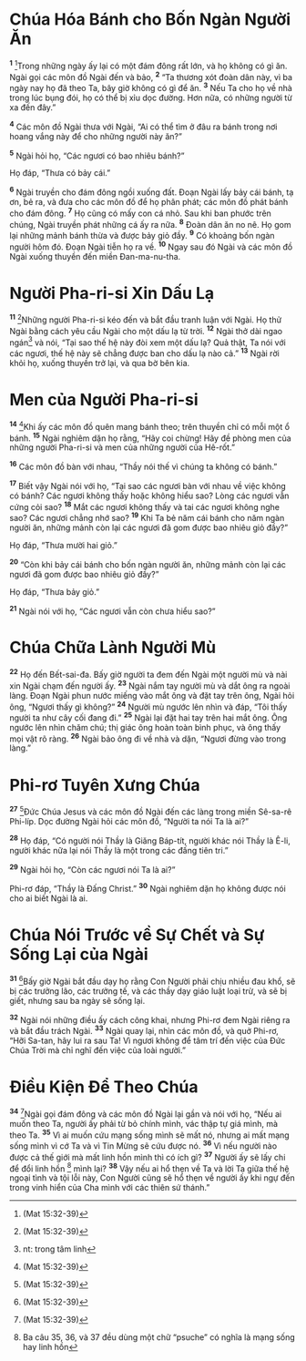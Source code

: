 

# Chúa Hóa Bánh cho Bốn Ngàn Người Ăn
<sup><b>1</b></sup> [^1*]Trong những ngày ấy lại có một đám đông rất lớn, và họ không có gì ăn. Ngài gọi các môn đồ Ngài đến và bảo, <sup><b>2</b></sup> “Ta thương xót đoàn dân này, vì ba ngày nay họ đã theo Ta, bây giờ không có gì để ăn. <sup><b>3</b></sup> Nếu Ta cho họ về nhà trong lúc bụng đói, họ có thể bị xỉu dọc đường. Hơn nữa, có những người từ xa đến đây.”

<sup><b>4</b></sup> Các môn đồ Ngài thưa với Ngài, “Ai có thể tìm ở đâu ra bánh trong nơi hoang vắng này để cho những người này ăn?”

<sup><b>5</b></sup> Ngài hỏi họ, “Các ngươi có bao nhiêu bánh?”

Họ đáp, “Thưa có bảy cái.”

<sup><b>6</b></sup> Ngài truyền cho đám đông ngồi xuống đất. Đoạn Ngài lấy bảy cái bánh, tạ ơn, bẻ ra, và đưa cho các môn đồ để họ phân phát; các môn đồ phát bánh cho đám đông. <sup><b>7</b></sup> Họ cũng có mấy con cá nhỏ. Sau khi ban phước trên chúng, Ngài truyền phát những cá ấy ra nữa. <sup><b>8</b></sup> Đoàn dân ăn no nê. Họ gom lại những mảnh bánh thừa và được bảy giỏ đầy. <sup><b>9</b></sup> Có khoảng bốn ngàn người hôm đó. Đoạn Ngài tiễn họ ra về. <sup><b>10</b></sup> Ngay sau đó Ngài và các môn đồ Ngài xuống thuyền đến miền Đan-ma-nu-tha.

# Người Pha-ri-si Xin Dấu Lạ
<sup><b>11</b></sup> [^1*]Những người Pha-ri-si kéo đến và bắt đầu tranh luận với Ngài. Họ thử Ngài bằng cách yêu cầu Ngài cho một dấu lạ từ trời. <sup><b>12</b></sup> Ngài thở dài ngao ngán[^1] và nói, “Tại sao thế hệ này đòi xem một dấu lạ? Quả thật, Ta nói với các ngươi, thế hệ này sẽ chẳng được ban cho dấu lạ nào cả.” <sup><b>13</b></sup> Ngài rời khỏi họ, xuống thuyền trở lại, và qua bờ bên kia.

# Men của Người Pha-ri-si
<sup><b>14</b></sup> [^1*]Khi ấy các môn đồ quên mang bánh theo; trên thuyền chỉ có mỗi một ổ bánh. <sup><b>15</b></sup> Ngài nghiêm dặn họ rằng, “Hãy coi chừng! Hãy đề phòng men của những người Pha-ri-si và men của những người của Hê-rốt.”

<sup><b>16</b></sup> Các môn đồ bàn với nhau, “Thầy nói thế vì chúng ta không có bánh.”

<sup><b>17</b></sup> Biết vậy Ngài nói với họ, “Tại sao các ngươi bàn với nhau về việc không có bánh? Các ngươi không thấy hoặc không hiểu sao? Lòng các ngươi vẫn cứng cỏi sao? <sup><b>18</b></sup> Mắt các ngươi không thấy và tai các ngươi không nghe sao? Các ngươi chẳng nhớ sao? <sup><b>19</b></sup> Khi Ta bẻ năm cái bánh cho năm ngàn người ăn, những mảnh còn lại các ngươi đã gom được bao nhiêu giỏ đầy?”

Họ đáp, “Thưa mười hai giỏ.”

<sup><b>20</b></sup> “Còn khi bảy cái bánh cho bốn ngàn người ăn, những mảnh còn lại các ngươi đã gom được bao nhiêu giỏ đầy?”

Họ đáp, “Thưa bảy giỏ.”

<sup><b>21</b></sup> Ngài nói với họ, “Các ngươi vẫn còn chưa hiểu sao?”

# Chúa Chữa Lành Người Mù
<sup><b>22</b></sup> Họ đến Bết-sai-đa. Bấy giờ người ta đem đến Ngài một người mù và nài xin Ngài chạm đến người ấy. <sup><b>23</b></sup> Ngài nắm tay người mù và dắt ông ra ngoài làng. Đoạn Ngài phun nước miếng vào mắt ông và đặt tay trên ông, Ngài hỏi ông, “Ngươi thấy gì không?” <sup><b>24</b></sup> Người mù ngước lên nhìn và đáp, “Tôi thấy người ta như cây cối đang đi.” <sup><b>25</b></sup> Ngài lại đặt hai tay trên hai mắt ông. Ông ngước lên nhìn chăm chú; thị giác ông hoàn toàn bình phục, và ông thấy mọi vật rõ ràng. <sup><b>26</b></sup> Ngài bảo ông đi về nhà và dặn, “Ngươi đừng vào trong làng.”

# Phi-rơ Tuyên Xưng Chúa
<sup><b>27</b></sup> [^1*]Đức Chúa Jesus và các môn đồ Ngài đến các làng trong miền Sê-sa-rê Phi-líp. Dọc đường Ngài hỏi các môn đồ, “Người ta nói Ta là ai?”

<sup><b>28</b></sup> Họ đáp, “Có người nói Thầy là Giăng Báp-tít, người khác nói Thầy là Ê-li, người khác nữa lại nói Thầy là một trong các đấng tiên tri.”

<sup><b>29</b></sup> Ngài hỏi họ, “Còn các ngươi nói Ta là ai?”

Phi-rơ đáp, “Thầy là Đấng Christ.” <sup><b>30</b></sup> Ngài nghiêm dặn họ không được nói cho ai biết Ngài là ai.

# Chúa Nói Trước về Sự Chết và Sự Sống Lại của Ngài
<sup><b>31</b></sup> [^1*]Bấy giờ Ngài bắt đầu dạy họ rằng Con Người phải chịu nhiều đau khổ, sẽ bị các trưởng lão, các trưởng tế, và các thầy dạy giáo luật loại trừ, và sẽ bị giết, nhưng sau ba ngày sẽ sống lại.

<sup><b>32</b></sup> Ngài nói những điều ấy cách công khai, nhưng Phi-rơ đem Ngài riêng ra và bắt đầu trách Ngài. <sup><b>33</b></sup> Ngài quay lại, nhìn các môn đồ, và quở Phi-rơ, “Hỡi Sa-tan, hãy lui ra sau Ta! Vì ngươi không để tâm trí đến việc của Đức Chúa Trời mà chỉ nghĩ đến việc của loài người.”

# Điều Kiện Để Theo Chúa
<sup><b>34</b></sup> [^1*]Ngài gọi đám đông và các môn đồ Ngài lại gần và nói với họ, “Nếu ai muốn theo Ta, người ấy phải từ bỏ chính mình, vác thập tự giá mình, mà theo Ta. <sup><b>35</b></sup> Vì ai muốn cứu mạng sống mình sẽ mất nó, nhưng ai mất mạng sống mình vì cớ Ta và vì Tin Mừng sẽ cứu được nó. <sup><b>36</b></sup> Vì nếu người nào được cả thế giới mà mất linh hồn mình thì có ích gì? <sup><b>37</b></sup> Người ấy sẽ lấy chi để đổi linh hồn  [^2]  mình lại? <sup><b>38</b></sup> Vậy nếu ai hổ thẹn về Ta và lời Ta giữa thế hệ ngoại tình và tội lỗi này, Con Người cũng sẽ hổ thẹn về người ấy khi ngự đến trong vinh hiển của Cha mình với các thiên sứ thánh.”

[^1]: nt: trong tâm linh
[^2]: Ba câu 35, 36, và 37 đều dùng một chữ “psuche” có nghĩa là mạng sống hay linh hồn
[^1*]: (Mat 15:32-39)
[^1*]: (Mat 16:1-4)
[^1*]: (Mat 16:5-12)
[^1*]: (Mat 16:13-20; Lu 9:18-21)
[^1*]: (Mat 16:21-23; Lu 9:22)
[^1*]: (Mat 16:24-27; Lu 9:23-27)
